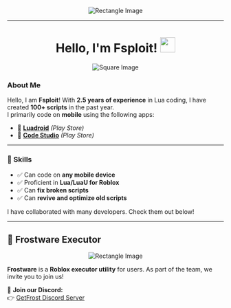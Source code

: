 <!-- Top Image (Rectangle) -->
<p align="center">
  <img src="https://frostware.vercel.app/logo.png" alt="Rectangle Image">
</p>

---

<!-- Small Square Image with Title -->
<h1 align="center">
  <b>Hello, I'm Fsploit! </b>
  <img src="https://i.pinimg.com/736x/fe/8d/2a/fe8d2a29a58505c80818625bb4f51c8d.jpg" width="35">
</h1>

<p align="center">
  <img src="https://yt3.ggpht.com/l9MRAFrRy6fuQ3mWkDYXTH7ruBgvsOUWanVUCe2aNuLNemqG8X8-LGNZNVUbuCMP6ZOh3q8w=s160-c-k-c0x00ffffff-no-rj" alt="Square Image">
</p>

### About Me  
Hello, I am **Fsploit**! With **2.5 years of experience** in Lua coding, I have created **100+ scripts** in the past year.  
I primarily code on **mobile** using the following apps:

- 📱 **[Luadroid](https://play.google.com/store/apps/details?id=com.aide.ui)** *(Play Store)*
- 📱 **[Code Studio](https://play.google.com/store/apps/details?id=com.rhmsoft.codestudio)** *(Play Store)*

---

### 🚀 Skills  
- ✅ Can code on **any mobile device**
- ✅ Proficient in **Lua/LuaU for Roblox**
- ✅ Can **fix broken scripts**
- ✅ Can **revive and optimize old scripts**

I have collaborated with many developers. Check them out below!  

---

## 🔹 Frostware Executor  

<p align="center">
  <img src="https://frostware.vercel.app/logo.png" alt="Rectangle Image">
</p>

**Frostware** is a **Roblox executor utility** for users. As part of the team, we invite you to join us!  

🔗 **Join our Discord:**  
👉 [GetFrost Discord Server](https://discord.gg/GetFrost)

